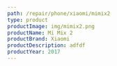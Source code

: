 ```yaml
---
path: /repair/phone/xiaomi/mimix2
type: product
productImage: img/mimix2.png
productName: Mi Mix 2
productBrand: Xiaomi
productDescription: adfdf
productYear: 2017
---
```

